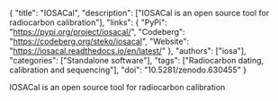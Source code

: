 {
  "title": "IOSACal",
  "description": ["IOSACal is an open source tool for radiocarbon calibration"],
  "links": {
    "PyPi": "https://pypi.org/project/iosacal/",
    "Codeberg": "https://codeberg.org/steko/iosacal",
    "Website": "https://iosacal.readthedocs.io/en/latest/"
  },
  "authors": ["iosa"],
  "categories": ["Standalone software"],
  "tags": ["Radiocarbon dating, calibration and sequencing"],
  "doi": "10.5281/zenodo.630455"
}

<!-- Generated by csv2md.R – do not edit by hand -->

IOSACal is an open source tool for radiocarbon calibration